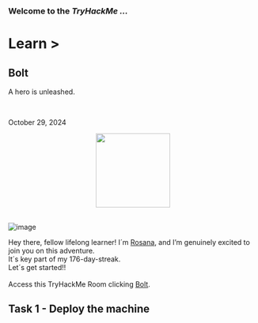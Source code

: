<h3> Welcome to the <em>TryHackMe ...</em></h3>
<h1>Learn ></h1 >
<h2>Bolt</h2>
<p>A hero is unleashed.</p><br>
<p>October 29, 2024<br></p>

<div style="display: flex; justify-content: center; align-items: center;">
    <img src="https://github.com/user-attachments/assets/b8aac932-dd78-4973-9718-ed9bd0ec383a" width="150px" height="150px"/>
</div>
<br>


![image](https://github.com/user-attachments/assets/ce4a0e52-ba12-48e0-9377-29b1724763e7)


<p>Hey there, fellow lifelong learner! I´m <a href="https://www.linkedin.com/in/rosanafssantos/">Rosana</a>, and I’m genuinely excited to join you on this adventure.<br>
It´s key part of my 176-day-streak.<br>Let´s get started!!<br><br>
Access this TryHackMe Room clicking <a href="https://tryhackme.com/r/room/bolt">Bolt</a>.<br>
</p>

<h2>Task 1 - Deploy the machine</h2>

